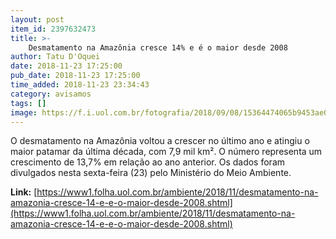 ```yaml
---
layout: post
item_id: 2397632473
title: >-
    Desmatamento na Amazônia cresce 14% e é o maior desde 2008
author: Tatu D'Oquei
date: 2018-11-23 17:25:00
pub_date: 2018-11-23 17:25:00
time_added: 2018-11-23 23:34:43
category: avisamos
tags: []
image: https://f.i.uol.com.br/fotografia/2018/09/08/15364474065b9453ae0b86d_1536447406_3x2_rt.jpg
---
```


O desmatamento na Amazônia voltou a crescer no último ano e atingiu o maior patamar da última década, com 7,9 mil km². O número representa um crescimento de 13,7% em relação ao ano anterior. Os dados foram divulgados nesta sexta-feira (23) pelo Ministério do Meio Ambiente.

**Link:** [https://www1.folha.uol.com.br/ambiente/2018/11/desmatamento-na-amazonia-cresce-14-e-e-o-maior-desde-2008.shtml](https://www1.folha.uol.com.br/ambiente/2018/11/desmatamento-na-amazonia-cresce-14-e-e-o-maior-desde-2008.shtml)

